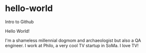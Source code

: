 # hello-world
Intro to Github

Hello World!

I'm a shameless millennial dogmom and archaeologist but also a QA engineer.
I work at Philo, a very cool TV startup in SoMa. I love TV!
